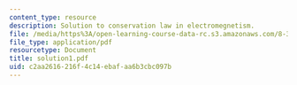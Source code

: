```yaml
---
content_type: resource
description: Solution to conservation law in electromegnetism.
file: /media/https%3A/open-learning-course-data-rc.s3.amazonaws.com/8-311-electromagnetic-theory-spring-2004/c2aa2616216f4c14ebafaa6b3cbc097b_solution1.pdf
file_type: application/pdf
resourcetype: Document
title: solution1.pdf
uid: c2aa2616-216f-4c14-ebaf-aa6b3cbc097b
---
```

